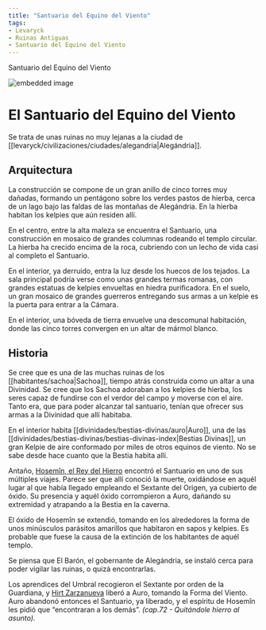 ```yaml
---
title: "Santuario del Equino del Viento"
tags:
- Levaryck
- Ruinas Antiguas
- Santuario del Equino del Viento
---
```


Santuario del Equino del Viento

![embedded image](https://assets.legendkeeper.com/a426dfce-ee05-41fb-89b9-b2ef444c3e32.jpg "Attachment")

# El Santuario del Equino del Viento

Se trata de unas ruinas no muy lejanas a la ciudad de [[levaryck/civilizaciones/ciudades/alegandria|Alegándria]].

## Arquitectura

La construcción se compone de un gran anillo de cinco torres muy dañadas, formando un pentágono sobre los verdes pastos de hierba, cerca de un lago bajo las faldas de las montañas de Alegándria. En la hierba habitan los kelpies que aún residen allí.

En el centro, entre la alta maleza se encuentra el Santuario, una construcción en mosaico de grandes columnas rodeando el templo circular. La hierba ha crecido encima de la roca, cubriendo con un lecho de vida casi al completo el Santuario.

En el interior, ya derruido, entra la luz desde los huecos de los tejados. La sala principal podría verse como unas grandes termas romanas, con grandes estatuas de kelpies envueltas en hiedra purificadora. En el suelo, un gran mosaico de grandes guerreros entregando sus armas a un kelpìe es la puerta para entrar a la Cámara.

En el interior, una bóveda de tierra envuelve una descomunal habitación, donde las cinco torres convergen en un altar de mármol blanco.

## Historia

Se cree que es una de las muchas ruinas de los [[habitantes/sachoa|Sachoa]], tiempo atrás construida como un altar a una Divinidad. Se cree que los Sachoa adoraban a los kelpies de hierba, los seres capaz de fundirse con el verdor del campo y moverse con el aire. Tanto era, que para poder alcanzar tal santuario, tenían que ofrecer sus armas a la Divinidad que allí habitaba.

En el interior habita [[divinidades/bestias-divinas/auro|Auro]], una de las [[divinidades/bestias-divinas/bestias-divinas-index|Bestias Divinas]], un gran Kelpie de aire conformado por miles de otros equinos de viento. No se sabe desde hace cuanto que la Bestia habita allí.

Antaño, [Hosemîn, el Rey del Hierro](https://www.legendkeeper.com/app/ckvil5g57t6310808rct5ktxd/ckzoec6ua004i036c3lh8hk7v/) encontró el Santuario en uno de sus múltiples viajes. Parece ser que allí conoció la muerte, oxidándose en aquél lugar al que había llegado empleando el Sextante del Origen, ya cubierto de óxido. Su presencia y aquél óxido corrompieron a Auro, dañando su extremidad y atrapando a la Bestia en la caverna.

El óxido de Hosemîn se extendió, tomando en los alrededores la forma de unos minúsculos parásitos amarillos que habitaron en sapos y kelpies. Es probable que fuese la causa de la extinción de los habitantes de aquél templo.

Se piensa que El Barón, el gobernante de Alegándria, se instaló cerca para poder vigilar las ruinas, o quizá encontrarlas.

Los aprendices del Umbral recogieron el Sextante por orden de la Guardiana, y [Hirt Zarzanueva](https://www.legendkeeper.com/app/ckvil5g57t6310808rct5ktxd/ckz7fcxbr0022036ce8g4sqyb/) liberó a Auro, tomando la Forma del Viento. Auro abandonó entonces el Santuario, ya liberado, y el espíritu de Hosemîn les pidió que “encontraran a los demás”. _(cap.72 - Quitándole hierro al asunto)._